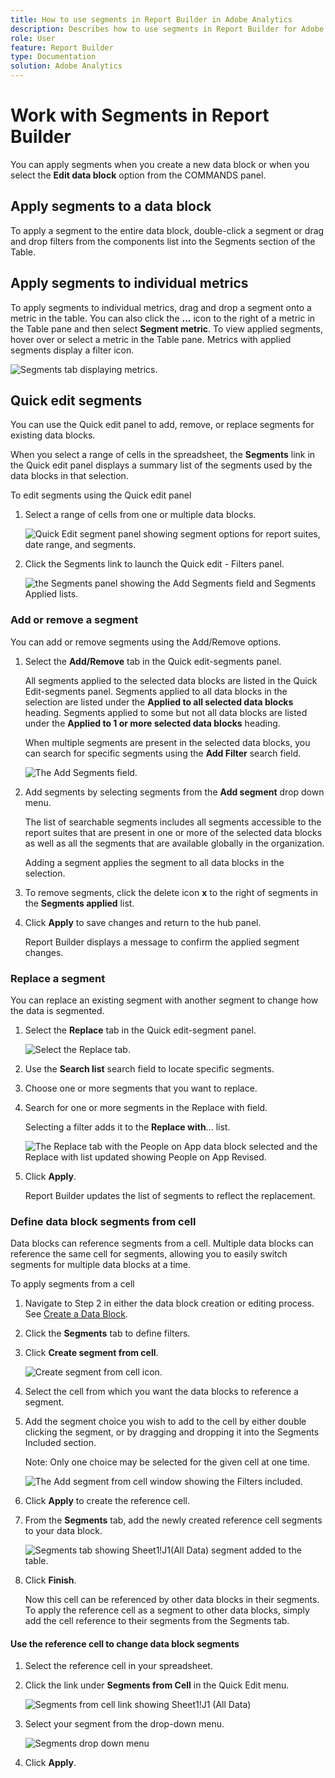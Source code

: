 ```yaml
---
title: How to use segments in Report Builder in Adobe Analytics
description: Describes how to use segments in Report Builder for Adobe Analytics
role: User
feature: Report Builder
type: Documentation
solution: Adobe Analytics
---
```

# Work with Segments in Report Builder

You can apply segments when you create a new data block or when you select the **Edit data block** option from the COMMANDS panel.

## Apply segments to a data block

To apply a segment to the entire data block, double-click a segment or drag and drop filters from the components list into the Segments section of the Table.

## Apply segments to individual metrics

To apply segments to individual metrics, drag and drop a segment onto a metric in the table. You can also click the **...** icon to the right of a metric in the Table pane and then select **Segment metric**. To view applied segments, hover over or select a metric in the Table pane. Metrics with applied segments display a filter icon.

![Segments tab displaying metrics.](./assets/filter_by.png)

## Quick edit segments

You can use the Quick edit panel to add, remove, or replace segments for existing data blocks.

When you select a range of cells in the spreadsheet, the **Segments** link in the Quick edit panel displays a summary list of the segments used by the data blocks in that selection.

To edit segments using the Quick edit panel

1. Select a range of cells from one or multiple data blocks.

    ![Quick Edit segment panel showing segment options for report suites, date range, and segments.](./assets/select_multiple_dbs.png)

1. Click the Segments link to launch the Quick edit - Filters panel.

    ![the Segments panel showing the Add Segments field and Segments Applied lists.](./assets/quick_edit_filters.png)

### Add or remove a segment

You can add or remove segments using the Add/Remove options.

1. Select the **Add/Remove** tab in the Quick edit-segments panel.

    All segments applied to the selected data blocks are listed in the Quick Edit-segments panel. Segments applied to all data blocks in the selection are listed under the **Applied to all selected data blocks** heading. Segments applied to some but not all data blocks are listed under the **Applied to 1 or more selected data blocks** heading.

    When multiple segments are present in the selected data blocks, you can search for specific segments using the **Add Filter** search field.

    ![The Add Segments field.](./assets/add_filter.png)

1. Add segments by selecting segments from the **Add segment** drop down menu.

    The list of searchable segments includes all segments accessible to the report suites that are present in one or more of the selected data blocks as well as all the segments that are available globally in the organization.

    Adding a segment applies the segment to all data blocks in the selection.

1. To remove segments, click the delete icon **x** to the right of segments in the **Segments applied** list.

1. Click **Apply** to save changes and return to the hub panel.

    Report Builder displays a message to confirm the applied segment changes.

### Replace a segment

You can replace an existing segment with another segment to change how the data is segmented.

1. Select the **Replace** tab in the Quick edit-segment panel.

    ![Select the Replace tab.](./assets/replace_filter.png)

1. Use the **Search list** search field to locate specific segments.

1. Choose one or more segments that you want to replace.

1. Search for one or more segments in the Replace with field.

    Selecting a filter adds it to the **Replace with**... list.

    ![The Replace tab with the People on App data block selected and the Replace with list updated showing People on App Revised.](./assets/replace_screen_new.png)

1. Click **Apply**.

    Report Builder updates the list of segments to reflect the replacement.

### Define data block segments from cell

Data blocks can reference segments from a cell. Multiple data blocks can reference the same cell for segments, allowing you to easily switch segments for multiple data blocks at a time.

To apply segments from a cell

1. Navigate to Step 2 in either the data block creation or editing process. See [Create a Data Block](./create-a-data-block.md).
1. Click the **Segments** tab to define filters.
1. Click **Create segment from cell**.

    ![Create segment from cell icon.](./assets/create-filter-from-cell.png)

1. Select the cell from which you want the data blocks to reference a segment.
   
1. Add the segment choice you wish to add to the cell by either double clicking the segment, or by dragging and dropping it into the Segments Included section. 
   
   Note: Only one choice may be selected for the given cell at one time.

    ![The Add segment from cell window showing the Filters included.](./assets/select-filters.png)

1. Click **Apply** to create the reference cell.

1. From the **Segments** tab, add the newly created reference cell segments to your data block.

    ![Segments tab showing Sheet1!J1(All Data) segment added to the table.](./assets/reference-cell-filter.png)

1. Click **Finish**.

    Now this cell can be referenced by other data blocks in their segments. To apply the reference cell as a segment to other data blocks, simply add the cell reference to their segments from the Segments tab. 

#### Use the reference cell to change data block segments

1. Select the reference cell in your spreadsheet.

1. Click the link under **Segments from Cell** in the Quick Edit menu.

    ![Segments from cell link showing Sheet1!J1 (All Data)](./assets/filters-from-cell-link.png)

1. Select your segment from the drop-down menu.

    ![Segments drop down menu](./assets/filter-drop-down.png)

1. Click **Apply**.
